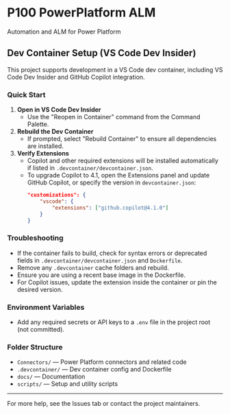 
# P100 PowerPlatform ALM

Automation and ALM for Power Platform

## Dev Container Setup (VS Code Dev Insider)

This project supports development in a VS Code dev container, including VS Code Dev Insider and GitHub Copilot integration.

### Quick Start

1. **Open in VS Code Dev Insider**
	 - Use the "Reopen in Container" command from the Command Palette.
2. **Rebuild the Dev Container**
	 - If prompted, select "Rebuild Container" to ensure all dependencies are installed.
3. **Verify Extensions**
	 - Copilot and other required extensions will be installed automatically if listed in `.devcontainer/devcontainer.json`.
	 - To upgrade Copilot to 4.1, open the Extensions panel and update GitHub Copilot, or specify the version in `devcontainer.json`:
		 ```json
		 "customizations": {
			 "vscode": {
				 "extensions": ["github.copilot@4.1.0"]
			 }
		 }
		 ```

### Troubleshooting

- If the container fails to build, check for syntax errors or deprecated fields in `.devcontainer/devcontainer.json` and `Dockerfile`.
- Remove any `.devcontainer` cache folders and rebuild.
- Ensure you are using a recent base image in the Dockerfile.
- For Copilot issues, update the extension inside the container or pin the desired version.

### Environment Variables

- Add any required secrets or API keys to a `.env` file in the project root (not committed).

### Folder Structure

- `Connectors/` — Power Platform connectors and related code
- `.devcontainer/` — Dev container config and Dockerfile
- `docs/` — Documentation
- `scripts/` — Setup and utility scripts

---
For more help, see the Issues tab or contact the project maintainers.
